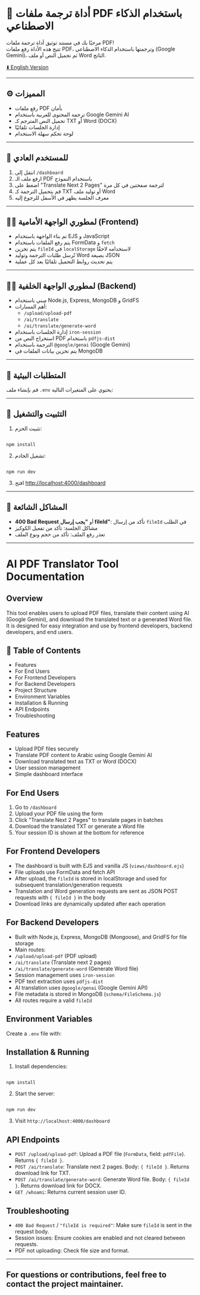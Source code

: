 # 🧠 أداة ترجمة ملفات PDF باستخدام الذكاء الاصطناعي

مرحبًا بك في مستند توثيق أداة ترجمة ملفات PDF!  
تتيح هذه الأداة رفع ملفات PDF، وترجمتها باستخدام الذكاء الاصطناعي (Google Gemini)، ثم تحميل النص أو ملف Word الناتج.

[⬇️ English Version](#ai-pdf-translator-tool-documentation)

---

## ⚙️ المميزات
- رفع ملفات PDF بأمان
- ترجمة المحتوى للعربية باستخدام Google Gemini AI
- تحميل النص المترجم كـ TXT أو Word (DOCX)
- إدارة الجلسات تلقائيًا
- لوحة تحكم سهلة الاستخدام

---

## 👤 للمستخدم العادي
1. انتقل إلى `/dashboard`
2. ارفع ملف الـ PDF باستخدام النموذج
3. اضغط على "Translate Next 2 Pages" لترجمة صفحتين في كل مرة
4. قم بتحميل الترجمة كـ TXT أو توليد ملف Word
5. معرف الجلسة يظهر في الأسفل للرجوع إليه

---

## 🧑‍💻 لمطوري الواجهة الأمامية (Frontend)
- تم بناء الواجهة باستخدام EJS و JavaScript
- يتم رفع الملفات باستخدام FormData و `fetch`
- يتم تخزين `fileId` في `localStorage` لاستخدامه لاحقًا
- تُرسل طلبات الترجمة وتوليد Word بصيغة JSON
- يتم تحديث روابط التحميل تلقائيًا بعد كل عملية

---

## 🧑‍💻 لمطوري الواجهة الخلفية (Backend)
- مبني باستخدام Node.js, Express, MongoDB و GridFS
- أهم المسارات:
  - `/upload/upload-pdf`
  - `/ai/translate`
  - `/ai/translate/generate-word`
- إدارة الجلسات باستخدام `iron-session`
- استخراج النص من PDF باستخدام `pdfjs-dist`
- الترجمة باستخدام `@google/genai` (Google Gemini)
- يتم تخزين بيانات الملفات في MongoDB

---

## 🔧 المتطلبات البيئية
قم بإنشاء ملف `.env` يحتوي على المتغيرات التالية:

---

## 🚀 التثبيت والتشغيل
1. تثبيت الحزم:
```

npm install

```
2. تشغيل الخادم:
```

npm run dev

```
3. افتح [http://localhost:4000/dashboard](http://localhost:4000/dashboard)

---

## 🧪 المشاكل الشائعة
- **400 Bad Request** أو **"يجب إرسال fileId"**: تأكد من إرسال `fileId` في الطلب
- مشاكل الجلسة: تأكد من تفعيل الكوكيز
- تعذر رفع الملف: تأكد من حجم ونوع الملف

---

# AI PDF Translator Tool Documentation

## Overview
This tool enables users to upload PDF files, translate their content using AI (Google Gemini), and download the translated text or a generated Word file. It is designed for easy integration and use by frontend developers, backend developers, and end users.

## 📑 Table of Contents
- Features
- For End Users
- For Frontend Developers
- For Backend Developers
- Project Structure
- Environment Variables
- Installation & Running
- API Endpoints
- Troubleshooting

## Features
- Upload PDF files securely
- Translate PDF content to Arabic using Google Gemini AI
- Download translated text as TXT or Word (DOCX)
- User session management
- Simple dashboard interface

## For End Users
1. Go to `/dashboard`
2. Upload your PDF file using the form
3. Click "Translate Next 2 Pages" to translate pages in batches
4. Download the translated TXT or generate a Word file
5. Your session ID is shown at the bottom for reference

## For Frontend Developers
- The dashboard is built with EJS and vanilla JS (`views/dashboard.ejs`)
- File uploads use FormData and fetch API
- After upload, the `fileId` is stored in localStorage and used for subsequent translation/generation requests
- Translation and Word generation requests are sent as JSON POST requests with `{ fileId }` in the body
- Download links are dynamically updated after each operation

## For Backend Developers
- Built with Node.js, Express, MongoDB (Mongoose), and GridFS for file storage
- Main routes:
- `/upload/upload-pdf` (PDF upload)
- `/ai/translate` (Translate next 2 pages)
- `/ai/translate/generate-word` (Generate Word file)
- Session management uses `iron-session`
- PDF text extraction uses `pdfjs-dist`
- AI translation uses `@google/genai` (Google Gemini API)
- File metadata is stored in MongoDB (`schema/FileSchema.js`)
- All routes require a valid `fileId`

## Environment Variables
Create a `.env` file with:

## Installation & Running
1. Install dependencies:
```

npm install

```
2. Start the server:
```

npm run dev

```
3. Visit `http://localhost:4000/dashboard`

## API Endpoints
- `POST /upload/upload-pdf`: Upload a PDF file (`FormData`, field: `pdfFile`). Returns `{ fileId }`.
- `POST /ai/translate`: Translate next 2 pages. Body: `{ fileId }`. Returns download link for TXT.
- `POST /ai/translate/generate-word`: Generate Word file. Body: `{ fileId }`. Returns download link for DOCX.
- `GET /whoami`: Returns current session user ID.

## Troubleshooting
- `400 Bad Request` / `"fileId is required"`: Make sure `fileId` is sent in the request body.
- Session issues: Ensure cookies are enabled and not cleared between requests.
- PDF not uploading: Check file size and format.

---

For questions or contributions, feel free to contact the project maintainer.
---
